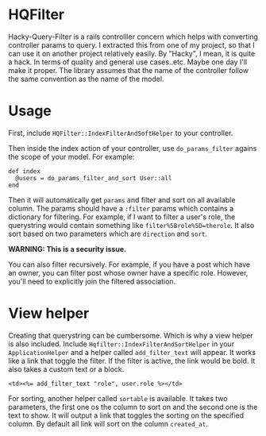 # HQFilter

Hacky-Query-Filter is a rails controlller concern which helps with converting controller params to query.
I extracted this from one of my project, so that I can use it on another project relatively easily.
By "Hacky", I mean, it is quite a hack. In terms of quality and general use cases..etc. Maybe one day
I'll make it proper. The library assumes that the name of the controller follow the same convention
as the name of the model.

# Usage

First, include `HQFilter::IndexFilterAndSoftHelper` to your controller.

Then inside the index action of your controller, use `do_params_filter` agains the scope of your model.
For example:

```
def index
  @users = do_params_filter_and_sort User::all
end
```

Then it will automatically get `params` and filter and sort on all available column. The params should have
a `:filter` params which contains a dictionary for filtering. For example, if I want to filter a user's
role, the querystring would contain something like `filter%5Brole%5D=therole`. It also sort based on
two parameters which are `direction` and `sort`.

**WARNING: This is a security issue.**

You can also filter recursively. For example, if you have a post which have an owner, you can filter
post whose owner have a specific role. However, you'll need to explicitly join the filtered association.

# View helper

Creating that querystring can be cumbersome. Which is why a view helper is also included.
Include `Hqfilter::IndexFilterAndSortHelper` in your `ApplicationHelper` and a helper called `add_filter_text`
will appear. It works like a link that toggle the filter. If the filter is active, the link would be
bold. It also takes a custom text or a block.

```
<td><%= add_filter_text "role", user.role %></td>
```

For sorting, another helper called `sortable` is available. It takes two parameters, the first one
os the column to sort on and the second one is the text to show. It will output a link that
toggles the sorting on the specified column. By default all link will sort on the column `created_at`.
